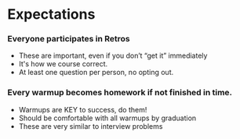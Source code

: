# Expectations
### Everyone participates in Retros
* These are important, even if you don’t “get it” immediately
* It's how we course correct.
* At least one question per person, no opting out.

### Every warmup becomes homework if not finished in time.
* Warmups are KEY to success, do them!
* Should be comfortable with all warmups by graduation
* These are very similar to interview problems
